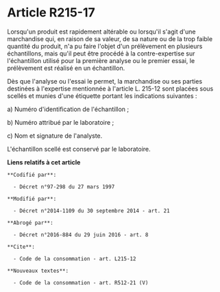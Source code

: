 # Article R215-17

Lorsqu'un produit est rapidement altérable ou lorsqu'il s'agit d'une marchandise qui, en raison de sa valeur, de sa nature ou
de la trop faible quantité du produit, n'a pu faire l'objet d'un prélèvement en plusieurs échantillons, mais qu'il peut être
procédé à la contre-expertise sur l'échantillon utilisé pour la première analyse ou le premier essai, le prélèvement est
réalisé en un échantillon. 

Dès que l'analyse ou l'essai le permet, la marchandise ou ses parties destinées à l'expertise mentionnée à l'article L.
215-12 sont placées sous scellés et munies d'une étiquette portant les indications suivantes : 

a) Numéro d'identification de l'échantillon ; 

b) Numéro attribué par le laboratoire ; 

c) Nom et signature de l'analyste. 

L'échantillon scellé est conservé par le laboratoire.

**Liens relatifs à cet article**

	**Codifié par**:

	  - Décret n°97-298 du 27 mars 1997

	**Modifié par**:

	  - Décret n°2014-1109 du 30 septembre 2014 - art. 21

	**Abrogé par**:

	  - Décret n°2016-884 du 29 juin 2016 - art. 8

	**Cite**:

	  - Code de la consommation - art. L215-12

	**Nouveaux textes**:

	  - Code de la consommation - art. R512-21 (V)
